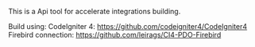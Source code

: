 This is a Api tool for accelerate integrations building.

Build using: 
  CodeIgniter 4: https://github.com/codeigniter4/CodeIgniter4
  Firebird connection: https://github.com/leirags/CI4-PDO-Firebird
